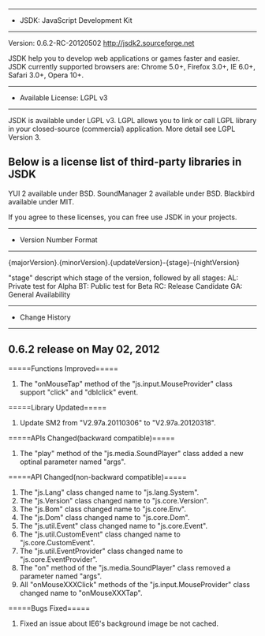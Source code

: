 ************************************
* JSDK: JavaScript Development Kit
************************************
Version: 0.6.2-RC-20120502
http://jsdk2.sourceforge.net 

JSDK help you to develop web applications or games faster and easier.
JSDK currently supported browsers are: Chrome 5.0+, Firefox 3.0+, IE 6.0+, Safari 3.0+, Opera 10+.

******************************
* Available License: LGPL v3
******************************
JSDK is available under LGPL v3. 
LGPL allows you to link or call LGPL library in your closed-source (commercial) application. 
More detail see LGPL Version 3. 

Below is a license list of third-party libraries in JSDK
----------------------------------------------------------
YUI 2 available under BSD.
SoundManager 2 available under BSD.
Blackbird available under MIT.

If you agree to these licenses, you can free use JSDK in your projects.

*************************
* Version Number Format
*************************
{majorVersion}.{minorVersion}.{updateVersion}-{stage}-{nightVersion} 

"stage" descript which stage of the version, followed by all stages:
AL: Private test for Alpha
BT: Public test for Beta
RC: Release Candidate 
GA: General Availability

********************************
* Change History
********************************	

0.6.2 release on May 02, 2012
--------------------------------
=====Functions Improved=====
1) The "onMouseTap" method of the "js.input.MouseProvider" class support "click" and "dblclick" event.

=====Library Updated=====
1) Update SM2 from "V2.97a.20110306" to "V2.97a.20120318".

=====APIs Changed(backward compatible)=====
1) The "play" method of the "js.media.SoundPlayer" class added a new optinal parameter named "args".

=====API Changed(non-backward compatible)=====
1) The "js.Lang" class changed name to "js.lang.System".
2) The "js.Version" class changed name to "js.core.Version".
3) The "js.Bom" class changed name to "js.core.Env".
4) The "js.Dom" class changed name to "js.core.Dom".
5) The "js.util.Event" class changed name to "js.core.Event".
6) The "js.util.CustomEvent" class changed name to "js.core.CustomEvent".
7) The "js.util.EventProvider" class changed name to "js.core.EventProvider".
8) The "on" method of the "js.media.SoundPlayer" class removed a parameter named "args". 
9) All "onMouseXXXClick" methods of the "js.input.MouseProvider" class changed name to "onMouseXXXTap".	

=====Bugs Fixed=====
1) Fixed an issue about IE6's background image be not cached. 	

	